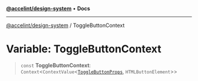 [**@accelint/design-system**](../README.md) • **Docs**

***

[@accelint/design-system](../README.md) / ToggleButtonContext

# Variable: ToggleButtonContext

> `const` **ToggleButtonContext**: `Context`\<`ContextValue`\<[`ToggleButtonProps`](../type-aliases/ToggleButtonProps.md), `HTMLButtonElement`\>\>
